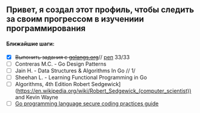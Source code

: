 ## Привет, я создал этот профиль, чтобы следить за своим прогрессом в изучениии программирования

#### Ближайшие шаги:

* [X] ~~Выпонить задания с [golangs.org](https://golangs.org)~~// [реп](https://github.com/UnderAnder/golangs.org) 33/33
* [ ] Contreras M.C. - Go Design Patterns
* [ ] Jain H. - Data Structures & Algorithms In Go // 1/
* [ ] Sheehan L. - Learning Functional Programming in Go
* [ ] Algorithms, 4th Edition Robert Sedgewick](https://en.wikipedia.org/wiki/Robert_Sedgewick_(computer_scientist)) and Kevin Wayne
* [ ] [Go programming language secure coding practices guide](https://checkmarx.gitbooks.io/go-scp/)
